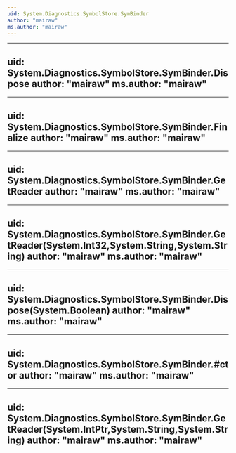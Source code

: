 ```yaml
---
uid: System.Diagnostics.SymbolStore.SymBinder
author: "mairaw"
ms.author: "mairaw"
---
```


---
uid: System.Diagnostics.SymbolStore.SymBinder.Dispose
author: "mairaw"
ms.author: "mairaw"
---

---
uid: System.Diagnostics.SymbolStore.SymBinder.Finalize
author: "mairaw"
ms.author: "mairaw"
---

---
uid: System.Diagnostics.SymbolStore.SymBinder.GetReader
author: "mairaw"
ms.author: "mairaw"
---

---
uid: System.Diagnostics.SymbolStore.SymBinder.GetReader(System.Int32,System.String,System.String)
author: "mairaw"
ms.author: "mairaw"
---

---
uid: System.Diagnostics.SymbolStore.SymBinder.Dispose(System.Boolean)
author: "mairaw"
ms.author: "mairaw"
---

---
uid: System.Diagnostics.SymbolStore.SymBinder.#ctor
author: "mairaw"
ms.author: "mairaw"
---

---
uid: System.Diagnostics.SymbolStore.SymBinder.GetReader(System.IntPtr,System.String,System.String)
author: "mairaw"
ms.author: "mairaw"
---
